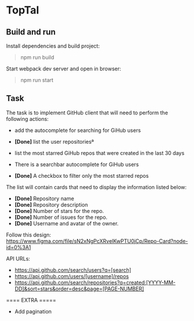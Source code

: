 # TopTal

## Build and run

Install dependencies and build project:

> npm run build

Start webpack dev server and open in browser:

> npm run start

## Task

The task is to implement GitHub client that will need to perform the following actions:
- add the autocomplete for searching for GiHub users
- **[Done]** list the user repositoriesª
- list the most starred GiHub repos that were created in the last 30 days

- There is a searchbar autocomplete for GiHub users
- **[Done]** A checkbox to filter only the most starred repos

The list will contain cards that need to display the information listed below:
- **[Done]** Repository name
- **[Done]** Repository description
- **[Done]** Number of stars for the repo.
- **[Done]** Number of issues for the repo.
- **[Done]** Username and avatar of the owner.

Follow this design: https://www.figma.com/file/sN2xNgPcXRvelKwPTU0jCp/Repo-Card?node-id=0%3A1

API URLs:
- https://api.github.com/search/users?q=[search]
- https://api.github.com/users/[username]/repos
- https://api.github.com/search/repositories?q=created:[YYYY-MM-DD]&sort=stars&order=desc&page=[PAGE-NUMBER]

==== EXTRA =====
- Add pagination
